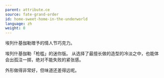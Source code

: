 ```yaml
---
parent: attribute.ce
source: fate-grand-order
id: home-sweet-home-in-the-underworld
language: zh
weight: 0
---
```


埃列什基伽勒赠予的情人节巧克力。

埃列什基伽勒「枪槛」的迷你版。
从选择了最擅长做的造型的冷淡之中，也能体会出孤注一掷，绝对不能失败的紧张感。

外形做得非常好，但味道还差得远呢。
